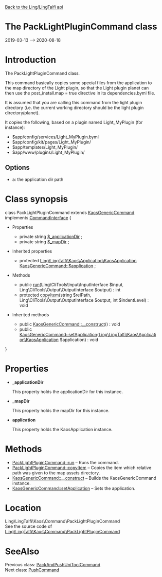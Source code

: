 [Back to the Ling/LingTalfi api](https://github.com/lingtalfi/LingTalfi/blob/master/doc/api/Ling/LingTalfi.md)



The PackLightPluginCommand class
================
2019-03-13 --> 2020-08-18






Introduction
============

The PackLightPluginCommand class.


This command basically copies some special files from the application
to the map directory of the Light plugin, so that the Light plugin planet can then use the
post_install.map = true directive in its dependencies.byml file.

It is assumed that you are calling this command from the light plugin directory (i.e.
the current working directory should be the light plugin directory/planet).


It copies the following, based on a plugin named Light_MyPlugin (for instance):

- $app/config/services/Light_MyPlugin.byml
- $app/config/kit/pages/Light_MyPlugin/
- $app/templates/Light_MyPlugin/
- $app/www/plugins/Light_MyPlugin/




Options
------------

- a: the application dir path



Class synopsis
==============


class <span class="pl-k">PackLightPluginCommand</span> extends [KaosGenericCommand](https://github.com/lingtalfi/LingTalfi/blob/master/doc/api/Ling/LingTalfi/Kaos/Command/KaosGenericCommand.md) implements [CommandInterface](https://github.com/lingtalfi/CliTools/blob/master/doc/api/Ling/CliTools/Command/CommandInterface.md) {

- Properties
    - private string [$_applicationDir](#property-_applicationDir) ;
    - private string [$_mapDir](#property-_mapDir) ;

- Inherited properties
    - protected [Ling\LingTalfi\Kaos\Application\KaosApplication](https://github.com/lingtalfi/LingTalfi/blob/master/doc/api/Ling/LingTalfi/Kaos/Application/KaosApplication.md) [KaosGenericCommand::$application](#property-application) ;

- Methods
    - public [run](https://github.com/lingtalfi/LingTalfi/blob/master/doc/api/Ling/LingTalfi/Kaos/Command/PackLightPluginCommand/run.md)(Ling\CliTools\Input\InputInterface $input, Ling\CliTools\Output\OutputInterface $output) : int
    - protected [copyItem](https://github.com/lingtalfi/LingTalfi/blob/master/doc/api/Ling/LingTalfi/Kaos/Command/PackLightPluginCommand/copyItem.md)(string $relPath, Ling\CliTools\Output\OutputInterface $output, int $indentLevel) : void

- Inherited methods
    - public [KaosGenericCommand::__construct](https://github.com/lingtalfi/LingTalfi/blob/master/doc/api/Ling/LingTalfi/Kaos/Command/KaosGenericCommand/__construct.md)() : void
    - public [KaosGenericCommand::setApplication](https://github.com/lingtalfi/LingTalfi/blob/master/doc/api/Ling/LingTalfi/Kaos/Command/KaosGenericCommand/setApplication.md)([Ling\LingTalfi\Kaos\Application\KaosApplication](https://github.com/lingtalfi/LingTalfi/blob/master/doc/api/Ling/LingTalfi/Kaos/Application/KaosApplication.md) $application) : void

}




Properties
=============

- <span id="property-_applicationDir"><b>_applicationDir</b></span>

    This property holds the applicationDir for this instance.
    
    

- <span id="property-_mapDir"><b>_mapDir</b></span>

    This property holds the mapDir for this instance.
    
    

- <span id="property-application"><b>application</b></span>

    This property holds the KaosApplication instance.
    
    



Methods
==============

- [PackLightPluginCommand::run](https://github.com/lingtalfi/LingTalfi/blob/master/doc/api/Ling/LingTalfi/Kaos/Command/PackLightPluginCommand/run.md) &ndash; Runs the command.
- [PackLightPluginCommand::copyItem](https://github.com/lingtalfi/LingTalfi/blob/master/doc/api/Ling/LingTalfi/Kaos/Command/PackLightPluginCommand/copyItem.md) &ndash; Copies the item which relative path was given to the map assets directory.
- [KaosGenericCommand::__construct](https://github.com/lingtalfi/LingTalfi/blob/master/doc/api/Ling/LingTalfi/Kaos/Command/KaosGenericCommand/__construct.md) &ndash; Builds the KaosGenericCommand instance.
- [KaosGenericCommand::setApplication](https://github.com/lingtalfi/LingTalfi/blob/master/doc/api/Ling/LingTalfi/Kaos/Command/KaosGenericCommand/setApplication.md) &ndash; Sets the application.





Location
=============
Ling\LingTalfi\Kaos\Command\PackLightPluginCommand<br>
See the source code of [Ling\LingTalfi\Kaos\Command\PackLightPluginCommand](https://github.com/lingtalfi/LingTalfi/blob/master/Kaos/Command/PackLightPluginCommand.php)



SeeAlso
==============
Previous class: [PackAndPushUniToolCommand](https://github.com/lingtalfi/LingTalfi/blob/master/doc/api/Ling/LingTalfi/Kaos/Command/PackAndPushUniToolCommand.md)<br>Next class: [PushCommand](https://github.com/lingtalfi/LingTalfi/blob/master/doc/api/Ling/LingTalfi/Kaos/Command/PushCommand.md)<br>
